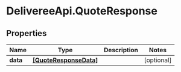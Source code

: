 # DelivereeApi.QuoteResponse

## Properties

| Name     | Type                                            | Description | Notes      |
| -------- | ----------------------------------------------- | ----------- | ---------- |
| **data** | [**[QuoteResponseData]**](QuoteResponseData.md) |             | [optional] |
